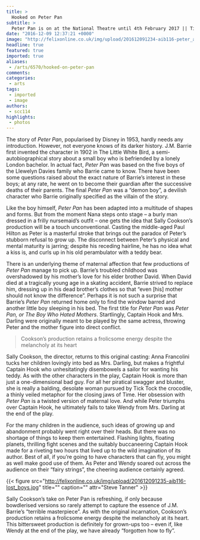 ```yaml
---
title: >
  Hooked on Peter Pan
subtitle: >
  Peter Pan is on at the National Theatre until 4th February 2017 || Tickets from £15
date: "2016-12-09 12:37:21 +0000"
image: "http://felixonline.co.uk/img/upload/201612091234-aib116-peter_and_wendy_fly.jpg"
headline: true
featured: true
imported: true
aliases:
 - /arts/6570/hooked-on-peter-pan
comments:
categories:
 - arts
tags:
 - imported
 - image
authors:
 - scc114
highlights:
 - photos
---
```


The story of _Peter Pan_, popularised by Disney in 1953,  hardly needs any introduction. However, not everyone knows of  its darker history. J.M. Barrie first invented the character in 1902 in The Little White Bird, a semi-autobiographical story about a small boy who is befriended by a lonely London bachelor. In actual fact, _Peter Pan_ was based on the five boys of the Llewelyn Davies family who Barrie came to know. There have been some questions raised about the exact nature of Barrie’s interest in these boys; at any rate, he went on to become their guardian after the successive deaths of their parents. The final _Peter Pan_ was a “demon boy”, a devilish character who Barrie originally specified as the villain of the story.

Like the boy himself, _Peter Pan_ has been adapted into a multitude of shapes and forms. But from the moment Nana steps onto stage – a burly man dressed in a frilly nursemaid’s outfit – one gets the idea that Sally Cookson’s production will be a touch unconventional. Casting the middle-aged Paul Hilton as Peter is a masterful stroke that brings out the paradox of Peter’s stubborn refusal to grow up. The disconnect between Peter’s physical and mental maturity is jarring; despite his receding hairline, he has no idea what a kiss is, and curls up in his old perambulator with a teddy bear.

There is an underlying theme of maternal affection that few productions of _Peter Pan_ manage to pick up. Barrie’s troubled childhood was overshadowed by his mother’s love for his elder brother David. When David died at a tragically young age in a skating accident, Barrie strived to replace him, dressing up in his dead brother’s clothes so that “even [his] mother should not know the difference”. Perhaps it is not such a surprise that Barrie’s _Peter Pan_ returned home only to find the window barred and another little boy sleeping in his bed. The first title for _Peter Pan_ was _Peter Pan, or The Boy Who Hated Mothers_. Startlingly, Captain Hook and Mrs. Darling were originally meant to be played by the same actress, throwing Peter and the mother figure into direct conflict.

> Cookson’s production retains a frolicsome energy despite the melancholy at its heart

Sally Cookson, the director,  returns to this original casting: Anna Francolini tucks her children lovingly into bed as Mrs. Darling, but makes a frightful Captain Hook who unhesitatingly disembowels a sailor for wanting his teddy. As with the other characters in the play, Captain Hook is more than just a one-dimensional bad guy. For all her piratical swagger and bluster, she is really a balding, desolate woman pursued by Tick Tock the crocodile, a thinly veiled metaphor for the closing jaws of Time. Her obsession with _Peter Pan_ is a twisted version of maternal love. And while Peter triumphs over Captain Hook, he ultimately fails to take Wendy from Mrs. Darling at the end of the play.

For the many children in the audience, such ideas of growing up and abandonment probably went right over their heads. But there was no shortage of things to keep them entertained. Flashing lights, floating planets, thrilling fight scenes and the suitably buccaneering Captain Hook made for a riveting two hours that lived up to the wild imagination of its author. Best of all, if you’re going to have characters that can fly, you might as well make good use of them. As Peter and Wendy soared out across the audience on their “fairy strings”, the cheering audience certainly agreed.

{{< figure src="http://felixonline.co.uk/img/upload/201612091235-aib116-lost_boys.jpg" title="" caption="" attr="Steve Tanner" >}}

Sally Cookson’s take on Peter Pan is refreshing, if only because bowdlerised versions so rarely attempt to capture the essence of J.M. Barrie’s “terrible masterpiece”. As with the original incarnation, Cookson’s production retains a frolicsome energy despite the melancholy at its heart. This bittersweet production is definitely for grown-ups too – even if, like Wendy at the end of the play, we have already “forgotten how to fly”.
